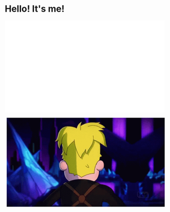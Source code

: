 # Hello! It's me!
![](./bio.svg)

<img align="right" width="498" height="280" src="https://github.com/varjakw/varjakw/blob/main/final-space-kiss-face.gif">









